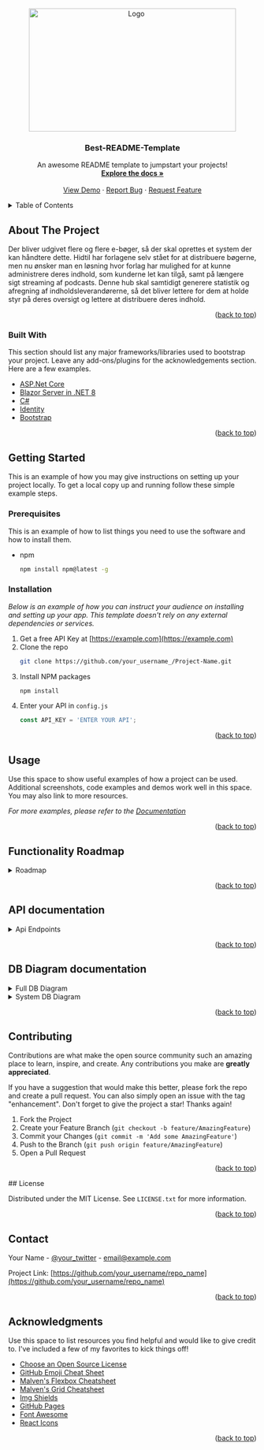 <!-- Improved compatibility of back to top link: See: https://github.com/othneildrew/Best-README-Template/pull/73 -->
<a name="readme-top"></a>

<!-- PROJECT LOGO -->
<br />
<div align="center">
  <a href="https://github.com/LukasPedersen/PubHub">
    <img src="https://github.com/LukasPedersen/PubHub/assets/61869988/8d04f225-243b-415d-8749-9b0067861de4" alt="Logo" width="420" height="250">
  </a>

  <h3 align="center">Best-README-Template</h3>

  <p align="center">
    An awesome README template to jumpstart your projects!
    <br />
    <a href="https://github.com/othneildrew/Best-README-Template"><strong>Explore the docs »</strong></a>
    <br />
    <br />
    <a href="https://github.com/othneildrew/Best-README-Template">View Demo</a>
    ·
    <a href="https://github.com/othneildrew/Best-README-Template/issues">Report Bug</a>
    ·
    <a href="https://github.com/othneildrew/Best-README-Template/issues">Request Feature</a>
  </p>
</div>



<!-- TABLE OF CONTENTS -->
<details>
  <summary>Table of Contents</summary>
  <ol>
    <li>
      <a href="#about-the-project">About The Project</a>
      <ul>
        <li><a href="#built-with">Built With</a></li>
      </ul>
    </li>
    <li>
      <a href="#getting-started">Getting Started</a>
      <ul>
        <li><a href="#prerequisites">Prerequisites</a></li>
        <li><a href="#installation">Installation</a></li>
      </ul>
    </li>
    <li><a href="#usage">Usage</a></li>
    <li><a href="#roadmap">Roadmap</a></li>
    <li><a href="#roadmap">API documentation</a></li>
    <li><a href="#contributing">Contributing</a></li>
    <li><a href="#license">License</a></li>
    <li><a href="#contact">Contact</a></li>
    <li><a href="#acknowledgments">Acknowledgments</a></li>
  </ol>
</details>



<!-- ABOUT THE PROJECT -->
## About The Project


Der bliver udgivet flere og flere e-bøger, så der skal oprettes et system der kan håndtere dette. Hidtil har forlagene selv stået for at distribuere bøgerne, men nu ønsker man en løsning hvor forlag har mulighed for at kunne administrere deres indhold, som kunderne let kan tilgå, samt på længere sigt streaming af podcasts. Denne hub skal samtidigt generere statistik og afregning af indholdsleverandørerne, så det bliver lettere for dem at holde styr på deres oversigt og lettere at distribuere deres indhold.

<p align="right">(<a href="#readme-top">back to top</a>)</p>



### Built With

This section should list any major frameworks/libraries used to bootstrap your project. Leave any add-ons/plugins for the acknowledgements section. Here are a few examples.

* [ASP.Net Core](https://learn.microsoft.com/en-us/aspnet/core/?view=aspnetcore-8.0)
* [Blazor Server in .NET 8](https://learn.microsoft.com/en-us/aspnet/core/blazor/hosting-models?view=aspnetcore-8.0)
* [C#](https://learn.microsoft.com/en-us/dotnet/csharp/)
* [Identity](https://learn.microsoft.com/en-us/entra/identity-platform/)
* [Bootstrap](https://getbootstrap.com)

<p align="right">(<a href="#readme-top">back to top</a>)</p>



<!-- GETTING STARTED -->
## Getting Started

This is an example of how you may give instructions on setting up your project locally.
To get a local copy up and running follow these simple example steps.

### Prerequisites

This is an example of how to list things you need to use the software and how to install them.
* npm
  ```sh
  npm install npm@latest -g
  ```

### Installation

_Below is an example of how you can instruct your audience on installing and setting up your app. This template doesn't rely on any external dependencies or services._

1. Get a free API Key at [https://example.com](https://example.com)
2. Clone the repo
   ```sh
   git clone https://github.com/your_username_/Project-Name.git
   ```
3. Install NPM packages
   ```sh
   npm install
   ```
4. Enter your API in `config.js`
   ```js
   const API_KEY = 'ENTER YOUR API';
   ```

<p align="right">(<a href="#readme-top">back to top</a>)</p>



<!-- USAGE EXAMPLES -->
## Usage

Use this space to show useful examples of how a project can be used. Additional screenshots, code examples and demos work well in this space. You may also link to more resources.

_For more examples, please refer to the [Documentation](https://example.com)_

<p align="right">(<a href="#readme-top">back to top</a>)</p>



<!-- ROADMAP -->
## Functionality Roadmap
<details>
  <summary>Roadmap</summary>   
  
### Reader Roadmap  
---  
  
- [ ] Reader functionality
  - [ ] Subscriptions
    - [ ] Create Custom subscriptions
    - [ ] View Custom subscriptions
    - [ ] Edit Custom subscriptions
    - [ ] Delete Custom subscriptions
    - [X] Subscribe to subscriptions
    - [x] View subscribed subscriptions
    - [X] Unsubscribe from subscriptions
  - [x] Ebooks
    - [x] Buy Ebook
    - [x] Download Ebook
    - [x] Read Ebook online
  - [x] Management
    - [x] Overview over owend Ebooks
    - [x] Overview over owend Subscriptions
    - [x] Overview over Ebooks from Subscriptions
  - [x] Profile Management
    - [x] Update Email
    - [x] Update Password
    - [x] 2FA Management
    - [x] Delete profile
### Publisher Roadmap  
---  
- [x] Publisher functionality
  - [ ] Subscriptions
    - [ ] Create Subscriptions
    - [x] View Subscriptions
    - [x] Edit Subscriptions
    - [x] Add Ebook to Subscriptions
    - [x] Remove Ebook from Subscriptions
  - [x] Ebooks
    - [x] Create Ebooks
    - [x] Edit Ebooks
    - [x] View Ebooks
    - [x] Deactivate Ebooks
  - [x] Management
    - [x] Overview over owend Ebooks
    - [x] Overview over owend Subscriptions
    - [x] Overview over Ebooks from Subscriptions
    - [x] Overview over statistics
  - [x] Profile Management
    - [x] Update Email
    - [x] Update Password
    - [x] 2FA Management
    - [x] Delete profile
### Publisher Roadmap  
---  
- [ ] Admin functionality
  - [x] Overview over logs
  - [x] Overview over receipts
  - [x] Overview over users
  - [x] Creation of publishers
  - [x] Creation of admins

See the [open issues](https://github.com/LukasPedersen/PubHub/issues) for a full list of proposed features (and known issues).
</details>
<p align="right">(<a href="#readme-top">back to top</a>)</p>

<!-- API Endpoints documentation -->
## API documentation
<details>
  <summary>Api Endpoints</summary>
  ### Generic EndPoints
  
  | Endpoint                   | Parameters              | Returns                  | Description                                  |
  |----------------------------|-------------------------|--------------------------|----------------------------------------------|
  | AddSingleEntity\<T>        | _entity: T              | ApiResponse\<string>     | Adds a single entity to the database.        |
  | AddMultipleEntities\<T>    | _entities: T            | ApiResponse\<string>     | Adds multiple entities to the database.      |
  | UpdateEntity\<T>           | _entity: T              | ApiResponse\<string>     | Updates a single entity in the database.     |
  | UpdateMultipleEntities\<T> | _entities: T            | ApiResponse\<string>     | Updates multiple entities in the database.   |
  | GetEntityByID\<T>          | _entityID: Guid         | ApiResponse\<T>          | Retrieves an entity by its ID.               |
  | DeleteEntity\<T>           | _entity: T              | ApiResponse\<string>     | Deletes a single entity from the database.   |
  | DeleteMultipleEntities\<T> | _entity: T              | ApiResponse\<string>     | Deletes multiple entities from the database. |
  
  ### User Endpoints
  
  | Endpoint           | Parameters       | Returns                  | Description                             |
  |--------------------|------------------|--------------------------|-----------------------------------------|
  | GetUserRoles       | _userID: string  | ApiResponse\<IdentityRole> | Retrieves roles associated with a user. |
  | DeactivateUser     | _userID: string  | ApiResponse\<string>      | Deactivates a user.                     |
  
  ### Publisher Endpoints
  
  | Endpoint                        | Parameters           | Returns                           | Description                                   |
  |---------------------------------|----------------------|-----------------------------------|-----------------------------------------------|
  | GetAllPublishersSubscriptions   | _readerID: Guid      | ApiResponse\<List\<PubHubSubscription>> | Retrieves all subscriptions for a publisher. |
  | GetAllPublishersBooks           | _readerID: Guid      | ApiResponse\<List\<PubHubEBook>>        | Retrieves all books published by a publisher.|
  | GetTotalEarnings                | _userID: Guid        | ApiResponse\<double>                | Retrieves the total earnings for a user.    |
  
  ### Reader Endpoints
  
  | Endpoint                     | Parameters           | Returns                          | Description                               |
  |------------------------------|----------------------|----------------------------------|-------------------------------------------|
  | GetAllReadersSubscriptions   | _readerID: Guid      | ApiResponse\<List\<PubHubSubscription>> | Retrieves all subscriptions for a reader. |
  | GetAllReadersBooks           | _readerID: Guid      | ApiResponse\<List\<PubHubEBook>>        | Retrieves all books read by a reader.     |
  | GetTotalSpendings            | _userID: Guid        | ApiResponse\<double>                | Retrieves the total spendings for a user.|
  
  ### Subscription Endpoints
  
  | Endpoint                          | Parameters                | Returns                             | Description                                 |
  |-----------------------------------|---------------------------|-------------------------------------|---------------------------------------------|
  | AddBookToSubscription             | _bookID: Guid, _subscriptionID: Guid | ApiResponse\<string>           | Adds a book to a subscription.                |
  | RemoveBookFromSubscription        | _bookID: Guid, _subscriptionID: Guid | ApiResponse\<string>           | Removes a book from a subscription.           |
  | GetAllBooksFromSubscription      | _subscriptionID: Guid    | ApiResponse\<List\<PubHubEBook>>      | Retrieves all books from a subscription.      |
  | GetTotalErningsFromSubscription  | _subscriptionID: Guid    | ApiResponse\<double>                  | Retrieves the total earnings from a subscription.|
  
  ### Ebook Endpoints
  
  | Endpoint                        | Parameters               | Returns                          | Description                                   |
  |---------------------------------|--------------------------|----------------------------------|-----------------------------------------------|
  | GetAllBooksFromUserByID         | _userID: string          | ApiResponse\<List\<PubHubEBook>> | Retrieves all books associated with a user.  |
  | GetAllEarningsFromBookByID      | _bookID: Guid            | ApiResponse\<double>              | Retrieves the total earnings from a specific book.|
  
  ### Logs Endpoints
  
  | Endpoint                       | Parameters                | Returns                           | Description                                 |
  |--------------------------------|---------------------------|-----------------------------------|---------------------------------------------|
  | GetLogByID                     | _logID: Guid              | ApiResponse\<PubHubLog>           | Retrieves a log entry by its ID.            |
  | GetAllLogs                     |                           | ApiResponse\<List\<PubHubLog>>    | Retrieves all log entries.                  |
  | GetAllLogsOnEntityByID         | _EntityID: Guid           | ApiResponse\<List\<PubHubLog>>    | Retrieves all log entries for a specific entity.|
  | GetAllLogsForAcquired          |                           | ApiResponse\<List\<PubHubLog>>    | Retrieves all log entries for acquired entities.|
  
  ### Receipt Endpoints
  
  | Endpoint                            | Parameters                 | Returns                             | Description                                   |
  |-------------------------------------|----------------------------|-------------------------------------|-----------------------------------------------|
  | GetNewestReceiptFromUser            | _userID: Guid              | ApiResponse\<PubHubReceipt>         | Retrieves the newest receipt associated with a user.|
  | GetTotalFromAcquired                | _userID: Guid              | ApiResponse\<double>                | Retrieves the total from acquired entities for a user.|
</details>

<p align="right">(<a href="#readme-top">back to top</a>)</p>

## DB Diagram documentation
<details>
  <summary>Full DB Diagram</summary>
  <img src="https://github.com/LukasPedersen/PubHub/assets/61869988/4c603078-a103-42f9-9d34-9d019f62164a"></img>
</details>

<details>
  <summary>System DB Diagram</summary>
  <img src="https://github.com/LukasPedersen/PubHub/assets/61869988/36946620-69b9-4899-b44b-c0a52b45b999"></img>
</details>

<p align="right">(<a href="#readme-top">back to top</a>)</p>

<!-- CONTRIBUTING -->
## Contributing

Contributions are what make the open source community such an amazing place to learn, inspire, and create. Any contributions you make are **greatly appreciated**.

If you have a suggestion that would make this better, please fork the repo and create a pull request. You can also simply open an issue with the tag "enhancement".
Don't forget to give the project a star! Thanks again!

1. Fork the Project
2. Create your Feature Branch (`git checkout -b feature/AmazingFeature`)
3. Commit your Changes (`git commit -m 'Add some AmazingFeature'`)
4. Push to the Branch (`git push origin feature/AmazingFeature`)
5. Open a Pull Request

<p align="right">(<a href="#readme-top">back to top</a>)</p>
<!-- LICENSE -->
## License

Distributed under the MIT License. See `LICENSE.txt` for more information.

<p align="right">(<a href="#readme-top">back to top</a>)</p>



<!-- CONTACT -->
## Contact

Your Name - [@your_twitter](https://twitter.com/your_username) - email@example.com

Project Link: [https://github.com/your_username/repo_name](https://github.com/your_username/repo_name)

<p align="right">(<a href="#readme-top">back to top</a>)</p>



<!-- ACKNOWLEDGMENTS -->
## Acknowledgments

Use this space to list resources you find helpful and would like to give credit to. I've included a few of my favorites to kick things off!

* [Choose an Open Source License](https://choosealicense.com)
* [GitHub Emoji Cheat Sheet](https://www.webpagefx.com/tools/emoji-cheat-sheet)
* [Malven's Flexbox Cheatsheet](https://flexbox.malven.co/)
* [Malven's Grid Cheatsheet](https://grid.malven.co/)
* [Img Shields](https://shields.io)
* [GitHub Pages](https://pages.github.com)
* [Font Awesome](https://fontawesome.com)
* [React Icons](https://react-icons.github.io/react-icons/search)

<p align="right">(<a href="#readme-top">back to top</a>)</p>



<!-- MARKDOWN LINKS & IMAGES -->
<!-- https://www.markdownguide.org/basic-syntax/#reference-style-links -->
[contributors-shield]: https://img.shields.io/github/contributors/othneildrew/Best-README-Template.svg?style=for-the-badge
[contributors-url]: https://github.com/othneildrew/Best-README-Template/graphs/contributors
[forks-shield]: https://img.shields.io/github/forks/othneildrew/Best-README-Template.svg?style=for-the-badge
[forks-url]: https://github.com/othneildrew/Best-README-Template/network/members
[stars-shield]: https://img.shields.io/github/stars/othneildrew/Best-README-Template.svg?style=for-the-badge
[stars-url]: https://github.com/othneildrew/Best-README-Template/stargazers
[issues-shield]: https://img.shields.io/github/issues/othneildrew/Best-README-Template.svg?style=for-the-badge
[issues-url]: https://github.com/othneildrew/Best-README-Template/issues
[license-shield]: https://img.shields.io/github/license/othneildrew/Best-README-Template.svg?style=for-the-badge
[license-url]: https://github.com/othneildrew/Best-README-Template/blob/master/LICENSE.txt
[linkedin-shield]: https://img.shields.io/badge/-LinkedIn-black.svg?style=for-the-badge&logo=linkedin&colorB=555
[linkedin-url]: https://linkedin.com/in/othneildrew
[product-screenshot]: images/screenshot.png
[Next.js]: https://img.shields.io/badge/next.js-000000?style=for-the-badge&logo=nextdotjs&logoColor=white
[Next-url]: https://nextjs.org/
[React.js]: https://img.shields.io/badge/React-20232A?style=for-the-badge&logo=react&logoColor=61DAFB
[React-url]: https://reactjs.org/
[Vue.js]: https://img.shields.io/badge/Vue.js-35495E?style=for-the-badge&logo=vuedotjs&logoColor=4FC08D
[Vue-url]: https://vuejs.org/
[Angular.io]: https://img.shields.io/badge/Angular-DD0031?style=for-the-badge&logo=angular&logoColor=white
[Angular-url]: https://angular.io/
[Svelte.dev]: https://img.shields.io/badge/Svelte-4A4A55?style=for-the-badge&logo=svelte&logoColor=FF3E00
[Svelte-url]: https://svelte.dev/
[Laravel.com]: https://img.shields.io/badge/Laravel-FF2D20?style=for-the-badge&logo=laravel&logoColor=white
[Laravel-url]: https://laravel.com
[Bootstrap.com]: https://img.shields.io/badge/Bootstrap-563D7C?style=for-the-badge&logo=bootstrap&logoColor=white
[Bootstrap-url]: https://getbootstrap.com
[JQuery.com]: https://img.shields.io/badge/jQuery-0769AD?style=for-the-badge&logo=jquery&logoColor=white
[JQuery-url]: https://jquery.com 

